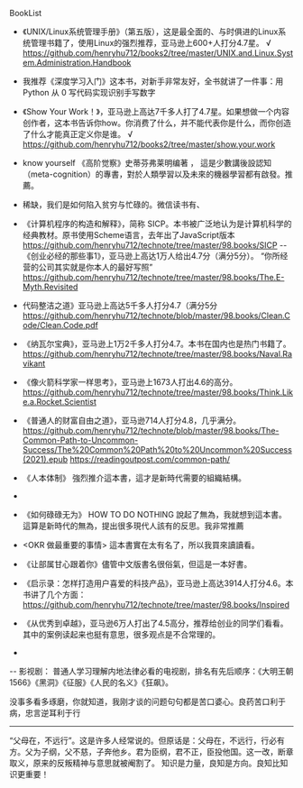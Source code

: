 BookList

- 《UNIX/Linux系统管理手册》（第五版），这是最全面的、与时俱进的Linux系统管理书籍了，使用Linux的强烈推荐，亚马逊上600+人打分4.7星。 √
https://github.com/henryhu712/books2/tree/master/UNIX.and.Linux.System.Administration.Handbook
- 我推荐《深度学习入门》这本书，对新手非常友好，全书就讲了一件事：用 Python 从 0 写代码实现识别手写数字
- 《Show Your Work！》，亚马逊上高达7千多人打了4.7星。如果想做一个内容创作者，这本书告诉你how。你消费了什么，并不能代表你是什么，而你创造了什么才能真正定义你是谁。 √
https://github.com/henryhu712/books2/tree/master/show.your.work
- know yourself 《高阶觉察》史蒂芬弗莱明编著 ， 這是少數講後設認知（meta-cognition）的專書，對於人類學習以及未來的機器學習都有啟發。推薦。
- 稀缺，我们是如何陷入贫穷与忙碌的。微信读书有、
- 《计算机程序的构造和解释》，简称 SICP。本书被广泛地认为是计算机科学的经典教材。原书使用Scheme语言，去年出了JavaScript版本 
https://github.com/henryhu712/technote/tree/master/98.books/SICP
-- 《创业必经的那些事1》，亚马逊上高达1万人给出4.7分（满分5分）。
“你所经营的公司其实就是你本人的最好写照”
https://github.com/henryhu712/technote/tree/master/98.books/The.E-Myth.Revisited
- 代码整洁之道》亚马逊上高达5千多人打分4.7（满分5分
https://github.com/henryhu712/technote/blob/master/98.books/Clean.Code/Clean.Code.pdf
- 《纳瓦尔宝典》，亚马逊上1万2千多人打分4.7。本书在国内也是热门书籍了。
https://github.com/henryhu712/technote/tree/master/98.books/Naval.Ravikant

- 《像火箭科学家一样思考》，亚马逊上1673人打出4.6的高分。
https://github.com/henryhu712/technote/tree/master/98.books/Think.Like.a.Rocket.Scientist
- 《普通人的财富自由之道》，亚马逊714人打分4.8，几乎满分。
https://github.com/henryhu712/technote/blob/master/98.books/The-Common-Path-to-Uncommon-Success/The%20Common%20Path%20to%20Uncommon%20Success(2021).epub
https://readingoutpost.com/common-path/
- 《人本体制》 強烈推介這本書，這才是新時代需要的組織結構。
-
- 《如何碌碌无为》 HOW TO DO NOTHING
說起了無為，我就想到這本書。這算是新時代的無為，提出很多現代人該有的反思。我非常推薦

- <OKR 做最重要的事情> 這本書實在太有名了，所以我買來讀讀看。
- 《让部属甘心跟着你》儘管中文版書名很俗氣，但這是一本好書。
- 《启示录：怎样打造用户喜爱的科技产品》，亚马逊上高达3914人打分4.6。本书讲了几个方面：
https://github.com/henryhu712/technote/tree/master/98.books/Inspired
- 《从优秀到卓越》，亚马逊6万人打出了4.5高分，推荐给创业的同学们看看。其中的案例读起来也挺有意思，很多观点是不合常理的。
- 
-- 影视剧：
普通人学习理解内地法律必看的电视剧，排名有先后顺序：《大明王朝1566》《黑洞》《征服》《人民的名义》《狂飙》。

没事多看多琢磨，你就知道，我刚才谈的问题句句都是苦口婆心。良药苦口利于病，忠言逆耳利于行

---- 
“父母在，不远行”。这是许多人经常说的。但原话是：父母在，不远行，行必有方。父为子纲，父不慈，子奔他乡。君为臣纲，君不正，臣投他国。这一改，断章取义，原来的反叛精神与意思就被阉割了。
知识是力量，良知是方向。良知比知识更重要！

